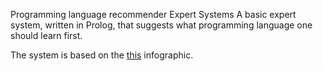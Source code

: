 Programming language recommender Expert Systems
A basic expert system, written in Prolog, that suggests what programming language one should learn first.

The system is based on the [this](http://carlcheo.com/wp-content/uploads/2014/12/which-programming-language-should-i-learn-first-infographic.png) infographic.
